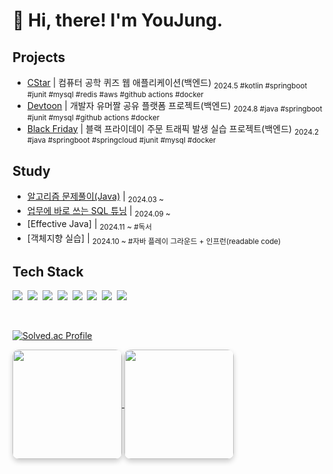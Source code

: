 <h1> 👋 Hi, there! I'm YouJung. </h1>

## Projects
- [CStar](https://github.com/FreakPeople/freak-CStar-backend) | 컴퓨터 공학 퀴즈 웹 애플리케이션(백엔드) <sub> 2024.5 #kotlin #springboot #junit #mysql #redis #aws #github actions #docker</sub>
- [Devtoon](https://github.com/FreakPeople/freak-devtoon-back) | 개발자 유머짤 공유 플랫폼 프로젝트(백엔드) <sub> 2024.8 #java #springboot #junit #mysql #github actions #docker</sub>
- [Black Friday](https://github.com/youjungHwang/black-friday) | 블랙 프라이데이 주문 트래픽 발생 실습 프로젝트(백엔드) <sub> 2024.2 #java #springboot #springcloud #junit #mysql #docker</sub>

## Study
- [알고리즘 문제풀이(Java)](https://github.com/youjungHwang/algorithm) | <sub>2024.03 ~ </sub>
- [업무에 바로 쓰는 SQL 튜닝](https://lealea.tistory.com/category/CS/Database) | <sub>2024.09 ~ </sub>
- [Effective Java] | <sub>2024.11 ~ #독서</sub>
- [객체지향 실습] | <sub>2024.10 ~ #자바 플레이 그라운드 + 인프런(readable code)</sub>

## Tech Stack
<p>
  <img src="https://img.shields.io/badge/Java-ED8B00?style=flat-square&logo=java&logoColor=white">&nbsp
  <img src="https://img.shields.io/badge/Kotlin-7F52FF?style=flat-square&logo=kotlin&logoColor=white">&nbsp
  <img src="https://img.shields.io/badge/SpringBoot-6DB33F?style=flat-square&logo=Spring Boot&logoColor=white">&nbsp
  <img src="https://img.shields.io/badge/MySQL-015f86?style=flat-square&logo=mysql&logoColor=white">&nbsp
  <img src="https://img.shields.io/badge/Redis-d3271a?style=flat-square&logo=redis&logoColor=white">&nbsp 
  <img src="https://img.shields.io/badge/Docker-2496ED?style=flat-square&logo=docker&logoColor=white">&nbsp
  <img src="https://img.shields.io/badge/GithubActions-1750b9?style=flat-square&logo=githubactions&logoColor=white">&nbsp
  <img src="https://img.shields.io/badge/Git-3a3a3a?style=flat-square&logo=git&logoColor=white">&nbsp
</p>

<br>

[![Solved.ac Profile](http://mazassumnida.wtf/api/v2/generate_badge?boj=lealea)](https://solved.ac/lealea/)


<a href="https://github.com/youjungHwang">
    <img align="center" style="height: 175px; border-radius: 10px; box-shadow: 0 4px 8px rgba(0, 0, 0, 0.2);" src="https://github-readme-stats.vercel.app/api?username=youjungHwang&show_icons=true&hide_border=true&title_color=cff0ff&icon_color=ffa726&text_color=daf7dc&bg_color=263238&count_private=true&include_all_commits=true"/>
</a>
<a href="https://github.com/youjungHwang">
    <img align="center" style="height: 175px; border-radius: 10px; box-shadow: 0 4px 8px rgba(0, 0, 0, 0.2);" src="https://github-readme-stats.vercel.app/api/top-langs/?username=youjungHwang&text_color=daf7dc&bg_color=263238&title_color=cff0ff&langs_count=15&hide=c%23,scss,objective-c,shaderlab,hlsl&layout=compact&hide_border=true" /></a>

